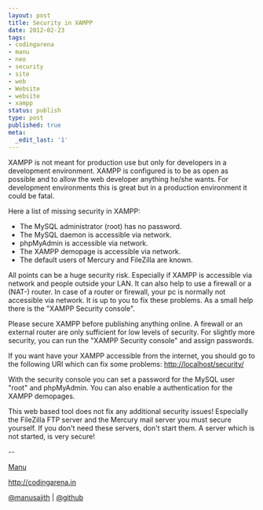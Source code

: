 ```yaml
---
layout: post
title: Security in XAMPP
date: 2012-02-23
tags:
- codingarena
- manu
- neo
- security
- site
- web
- Website
- website
- xampp
status: publish
type: post
published: true
meta:
  _edit_last: '1'
---
```

XAMPP is not meant for production use but only for developers in a development environment. XAMPP is configured is to be as open as possible and to allow the web developer anything he/she wants. For development environments this is great but in a production environment it could be fatal.

Here a list of missing security in XAMPP:
<ul>
	<li>The MySQL administrator (root) has no password.</li>
	<li>The MySQL daemon is accessible via network.</li>
	<li>phpMyAdmin is accessible via network.</li>
	<li>The XAMPP demopage is accessible via network.</li>
	<li>The default users of Mercury and FileZilla are known.</li>
</ul>
All points can be a huge security risk. Especially if XAMPP is accessible via network and people outside your LAN. It can also help to use a firewall or a (NAT-) router. In case of a router or firewall, your pc is normally not accessible via network. It is up to you to fix these problems. As a small help there is the "XAMPP Security console".

Please secure XAMPP before publishing anything online. A firewall or an external router are only sufficient for low levels of security. For slightly more security, you can run the "XAMPP Security console" and assign passwords.

If you want have your XAMPP accessible from the internet, you should go to the following URI which can fix some problems:
<a href="http://localhost/security/">http://localhost/security/</a>

With the security console you can set a password for the MySQL user "root" and phpMyAdmin. You can also enable a authentication for the XAMPP demopages.

This web based tool does not fix any additional security issues! Especially the FileZilla FTP server and the Mercury mail server you must secure yourself. If you don't need these servers, don't start them. A server which is not started, is very secure!

--

<a title="Neo" href="http://facebook.com/manusajith">Manu</a>

<a title="Codingarena" href="http://codingarena.in" target="_blank">http://codingarena.in</a>

<a href="http://twitter.com/manusajith" title="Twitter">@manusajith</a> | <a href="http://github.com/manusajith" title="Github">@github</a>